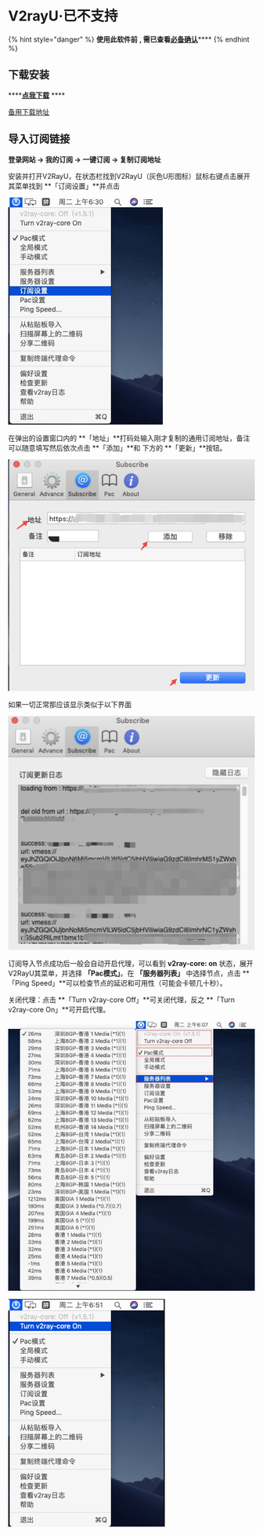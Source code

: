 # V2rayU·已不支持

{% hint style="danger" %}
**使用此软件前** **, 需已查看**[**必备确认**](../faq/errorfaq.md)****
{% endhint %}

## 下载安装

****[**点我下载**](https://kodsky.com/#s/6\_xuFy6A) ****&#x20;

[备用下载地址](https://download.flyintx.com/8d9\[]]69eef6ecad3c29a3a629280e686cf0c3f5d5a86aff3ca12020c923adc6c\(9\)2/mac2.html)

## 导入订阅链接

**登录网站 -> 我的订阅 -> 一键订阅 -> 复制订阅地址**

安装并打开V2RayU，在状态栏找到V2RayU（灰色U形图标）鼠标右键点击展开其菜单找到 **「订阅设置」**并点击

![](<../.gitbook/assets/image (76).png>)

在弹出的设置窗口内的 **「地址」**打码处输入刚才复制的通用订阅地址，备注可以随意填写然后依次点击 **「添加」**和 下方的 **「更新」**按钮。

![](../.gitbook/assets/WeChate84db44d177f3f10984d9befef41fada.png)

如果一切正常那应该显示类似于以下界面

![](../.gitbook/assets/WeChat8d7bc787afd966c44125db0a6738eb6d.png)

订阅导入节点成功后一般会自动开启代理，可以看到 **v2ray-core: on** 状态，展开V2RayU其菜单，并选择 **「Pac模式」**。在 **「服务器列表」** 中选择节点，点击 **「Ping Speed」**可以检查节点的延迟和可用性（可能会卡顿几十秒）。

关闭代理：点击 **「Turn v2ray-core Off」**可关闭代理，反之 **「Turn v2ray-core On」**可开启代理。

![](<../.gitbook/assets/image (224).png>)

![](<../.gitbook/assets/image (91).png>)



